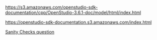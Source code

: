 <https://s3.amazonaws.com/openstudio-sdk-documentation/cpp/OpenStudio-3.6.1-doc/model/html/index.html>

<https://openstudio-sdk-documentation.s3.amazonaws.com/index.html>


[Sanity Checks question](https://unmethours.com/question/797/what-questions-do-you-ask-when-doing-sanity-checks-on-a-model/)
